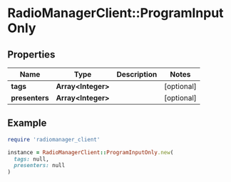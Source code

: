 # RadioManagerClient::ProgramInputOnly

## Properties

| Name | Type | Description | Notes |
| ---- | ---- | ----------- | ----- |
| **tags** | **Array&lt;Integer&gt;** |  | [optional] |
| **presenters** | **Array&lt;Integer&gt;** |  | [optional] |

## Example

```ruby
require 'radiomanager_client'

instance = RadioManagerClient::ProgramInputOnly.new(
  tags: null,
  presenters: null
)
```

